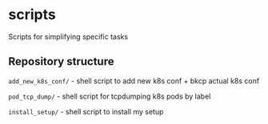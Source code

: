 # scripts
Scripts for simplifying specific tasks

## Repository structure
 `add_new_k8s_conf/` - shell script to add new k8s conf + bkcp actual k8s conf

 `pod_tcp_dump/` - shell script for tcpdumping k8s pods by label

`install_setup/` - shell script to install my setup